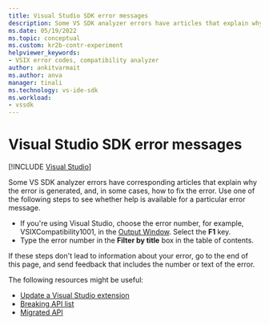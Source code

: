 ```yaml
---
title: Visual Studio SDK error messages
description: Some VS SDK analyzer errors have articles that explain why the error is generated. Learn how to see whether help is available for a particular error message.
ms.date: 05/19/2022
ms.topic: conceptual
ms.custom: kr2b-contr-experiment
helpviewer_keywords:
- VSIX error codes, compatibility analyzer
author: ankitvarmait
ms.author: anva
manager: tinali
ms.technology: vs-ide-sdk
ms.workload:
- vssdk
---
```


# Visual Studio SDK error messages

[!INCLUDE [Visual Studio](~/includes/applies-to-version/vs-windows-only.md)]

Some VS SDK analyzer errors have corresponding articles that explain why the error is generated, and, in some cases, how to fix the error. Use one of the following steps to see whether help is available for a particular error message.

- If you're using Visual Studio, choose the error number, for example, VSIXCompatibility1001, in the [Output Window](/visualstudio/ide/reference/output-window). Select the **F1** key.
- Type the error number in the **Filter by title** box in the table of contents.
  
If these steps don't lead to information about your error, go to the end of this page, and send feedback that includes the number or text of the error.

The following resources might be useful:

- [Update a Visual Studio extension](../migration/update-visual-studio-extension.md)
- [Breaking API list](../migration/breaking-api-list.md)
- [Migrated API](../migration/migrated-assemblies.md)
